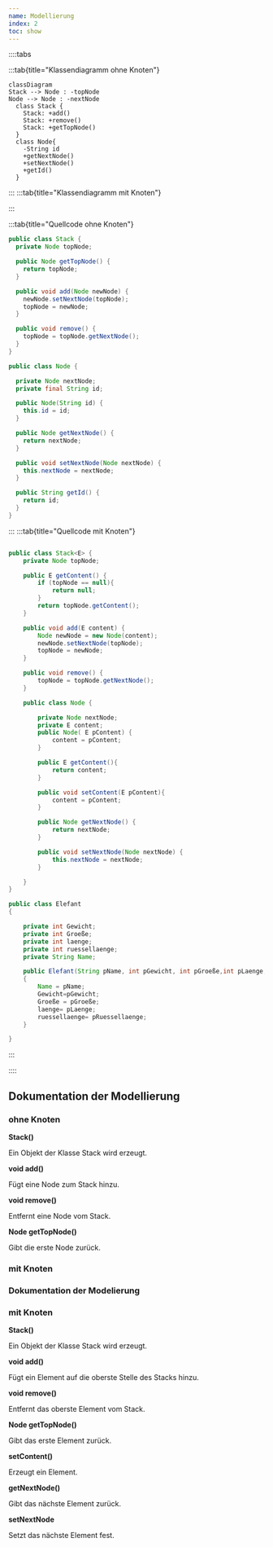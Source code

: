 ```yaml
---
name: Modellierung
index: 2
toc: show
---
```

::::tabs

:::tab{title="Klassendiagramm ohne Knoten"}
```mermaid
classDiagram
Stack --> Node : -topNode
Node --> Node : -nextNode
  class Stack {    
    Stack: +add()
    Stack: +remove()
    Stack: +getTopNode()
  }
  class Node{
    -String id
    +getNextNode()
    +setNextNode()
    +getId()
  }
```
:::
:::tab{title="Klassendiagramm mit Knoten"}

:::

:::tab{title="Quellcode ohne Knoten"}
```java
public class Stack {
  private Node topNode;

  public Node getTopNode() {
    return topNode;
  }

  public void add(Node newNode) {
    newNode.setNextNode(topNode);
    topNode = newNode;
  }

  public void remove() {
    topNode = topNode.getNextNode();
  }
}

public class Node {

  private Node nextNode;
  private final String id;

  public Node(String id) {
    this.id = id;
  }

  public Node getNextNode() {
    return nextNode;
  }

  public void setNextNode(Node nextNode) {
    this.nextNode = nextNode;
  }

  public String getId() {
    return id;
  }
}
``` 
:::
:::tab{title="Quellcode mit Knoten"}
```java

public class Stack<E> {
    private Node topNode;

    public E getContent() {
        if (topNode == null){
            return null;
        }
        return topNode.getContent();
    }

    public void add(E content) {
        Node newNode = new Node(content);
        newNode.setNextNode(topNode);
        topNode = newNode;
    }

    public void remove() {
        topNode = topNode.getNextNode();
    }

    public class Node {

        private Node nextNode;
        private E content;
        public Node( E pContent) {
            content = pContent;
        }

        public E getContent(){
            return content;
        }

        public void setContent(E pContent){
            content = pContent;
        }

        public Node getNextNode() {
            return nextNode;
        }

        public void setNextNode(Node nextNode) {
            this.nextNode = nextNode;
        }

    }
}

public class Elefant
{

    private int Gewicht;
    private int Groeße;
    private int laenge;
    private int ruessellaenge;
    private String Name;

    public Elefant(String pName, int pGewicht, int pGroeße,int pLaenge,int pRuessellaenge)
    {
        Name = pName;
        Gewicht=pGewicht;
        Groeße = pGroeße;
        laenge= pLaenge;
        ruessellaenge= pRuessellaenge;
    }

}
```
:::

::::

## Dokumentation der Modellierung
### ohne Knoten 

**Stack()**

Ein Objekt der Klasse Stack wird erzeugt.

**void add()**

Fügt eine Node zum Stack hinzu.

**void remove()**

Entfernt eine Node vom Stack.

**Node getTopNode()**

Gibt die erste Node zurück.

### mit Knoten

### Dokumentation der Modelierung
### mit Knoten 

**Stack()**

Ein Objekt der Klasse Stack wird erzeugt.

**void add()**

Fügt ein Element auf die oberste Stelle des Stacks hinzu.

**void remove()**

Entfernt das oberste Element vom Stack.

**Node getTopNode()**

Gibt das erste Element zurück.
 
**setContent()**

Erzeugt ein Element.

**getNextNode()**

Gibt das nächste Element zurück.

**setNextNode**

Setzt das nächste Element fest.



